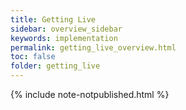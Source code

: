 ```yaml
---
title: Getting Live
sidebar: overview_sidebar
keywords: implementation
permalink: getting_live_overview.html
toc: false
folder: getting_live
---
```


{% include note-notpublished.html %}
